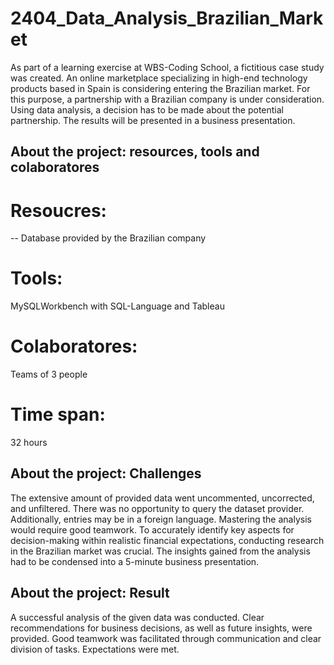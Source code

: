 # 2404_Data_Analysis_Brazilian_Market
As part of a learning exercise at WBS-Coding School, a fictitious case study was created. An online marketplace specializing in high-end technology products based in Spain is considering entering the Brazilian market. For this purpose, a partnership with a Brazilian company is under consideration.
Using data analysis, a decision has to be made about the potential partnership. The results will be presented in a business presentation.
## About the project: resources, tools and colaboratores
# Resoucres: 
-- Database provided by the Brazilian company
# Tools:
MySQLWorkbench with SQL-Language and Tableau
# Colaboratores:
Teams of 3 people
# Time span:
32 hours
## About the project: Challenges  
The extensive amount of provided data went uncommented, uncorrected, and unfiltered. There was no opportunity to query the dataset provider. Additionally, entries may be in a foreign language.
Mastering the analysis would require good teamwork.
To accurately identify key aspects for decision-making within realistic financial expectations, conducting research in the Brazilian market was crucial.
The insights gained from the analysis had to be condensed into a 5-minute business presentation.
## About the project: Result
A successful analysis of the given data was conducted. Clear recommendations for business decisions, as well as future insights, were provided. Good teamwork was facilitated through communication and clear division of tasks. Expectations were met.  
